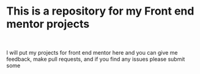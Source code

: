<h1>This is a repository for my Front end mentor projects</h1>
<br>
<p>I will put my projects for front end mentor here and you can give me feedback, make pull requests, and if you find any issues please submit some<p>